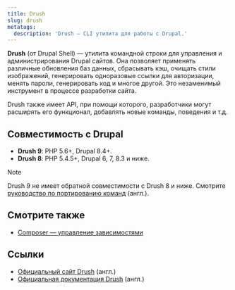 ```yaml
---
title: Drush
slug: drush
metatags:
  description: 'Drush — CLI утилита для работы с Drupal.'
---
```

 
**Drush** (от Drupal Shell) — утилита командной строки для управления и администрирования Drupal сайтов. Она позволяет применять различные обновления баз данных, сбрасывать кэш, очищать стили изображений, генерировать одноразовые ссылки для авторизации, менять пароли, генерировать код и многое другой. Это незаменимый инструмент в процессе разработки сайта.

Drush также имеет API, при помощи которого, разработчики могут расширять его функционал, добавлять новые команды, поведения и т.д.

## Совместимость с Drupal

- **Drush 9**: PHP 5.6+, Drupal 8.4+.
- **Drush 8**: PHP 5.4.5+, Drupal 6, 7, 8.3 и ниже.

> [!NOTE]
> Drush 9 не имеет обратной совместимости с Drush 8 и ниже. Смотрите [руководство по портированию команд](https://weitzman.github.io/blog/port-to-drush9) (англ.).

## Смотрите также

- [Composer — управление зависимостями](../composer/index.md)

## Ссылки

- [Официальный сайт Drush](https://www.drush.org/) (англ.)
- [Официальная документация Drush](http://docs.drush.org/) (англ.)
